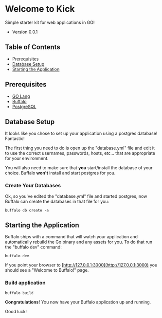 # Welcome to Kick

Simple starter kit for web applications in GO!

* Version 0.0.1

## Table of Contents

* [Prerequisites](#prerequisites)
* [Database Setup](database-etup)
* [Starting the Application](starting-the-application)

## Prerequisites

* [GO Lang](https://golang.org/)
* [Buffalo](https://gobuffalo.io/en)
* [PostgreSQL](https://www.postgresql.org/docs/)

## Database Setup

It looks like you chose to set up your application using a postgres database! Fantastic!

The first thing you need to do is open up the "database.yml" file and edit it to use the correct usernames, passwords, hosts, etc... that are appropriate for your environment.

You will also need to make sure that **you** start/install the database of your choice. Buffalo **won't** install and start postgres for you.

### Create Your Databases

Ok, so you've edited the "database.yml" file and started postgres, now Buffalo can create the databases in that file for you:

`buffalo db create -a`

## Starting the Application

Buffalo ships with a command that will watch your application and automatically rebuild the Go binary and any assets for you. To do that run the "buffalo dev" command:

`buffalo dev`

If you point your browser to [http://127.0.0.1:3000](http://127.0.0.1:3000) you should see a "Welcome to Buffalo!" page.

### Build application

`buffalo build`

**Congratulations!** You now have your Buffalo application up and running.

Good luck!

